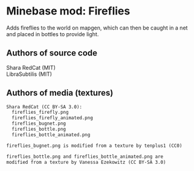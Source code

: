 Minebase mod: Fireflies
=======================
Adds fireflies to the world on mapgen, which can then be caught in a net and 
placed in bottles to provide light.

Authors of source code
----------------------
Shara RedCat (MIT)  
LibraSubtilis (MIT)

Authors of media (textures)
---------------------------
```txt
Shara RedCat (CC BY-SA 3.0):
  fireflies_firefly.png
  fireflies_firefly_animated.png
  fireflies_bugnet.png
  fireflies_bottle.png
  fireflies_bottle_animated.png

fireflies_bugnet.png is modified from a texture by tenplus1 (CC0)

fireflies_bottle.png and fireflies_bottle_animated.png are
modified from a texture by Vanessa Ezekowitz (CC BY-SA 3.0)
```
